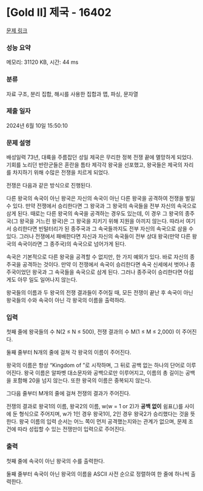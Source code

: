 # [Gold II] 제국 - 16402 

[문제 링크](https://www.acmicpc.net/problem/16402) 

### 성능 요약

메모리: 31120 KB, 시간: 44 ms

### 분류

자료 구조, 분리 집합, 해시를 사용한 집합과 맵, 파싱, 문자열

### 제출 일자

2024년 6월 10일 15:50:10

### 문제 설명

<p>배성일력 73년, 대륙을 주름잡던 성일 제국은 무리한 정복 전쟁 끝에 멸망하게 되었다. 기회를 노리던 반란군들은 혼란을 틈타 제각각 왕국을 선포했고, 왕국들은 제국의 자리를 차지하기 위해 수많은 전쟁을 치르게 되었다.</p>

<p>전쟁은 다음과 같은 방식으로 진행된다.</p>

<p>다른 왕국의 속국이 아닌 왕국은 자신의 속국이 아닌 다른 왕국을 공격하여 전쟁을 벌일 수 있다. 만약 전쟁에서 승리한다면 그 왕국과 그 왕국의 속국들을 전부 자신의 속국으로 삼게 된다. 때로는 다른 왕국의 속국을 공격하는 경우도 있는데, 이 경우 그 왕국의 종주국(그 왕국을 거느린 왕국)은 그 왕국을 지키기 위해 지원을 아끼지 않는다. 따라서 여기서 승리한다면 빈털터리가 된 종주국과 그 속국들까지도 전부 자신의 속국으로 삼을 수 있다. 그러나 전쟁에서 패배한다면 자신과 자신의 속국들이 전부 상대 왕국(만약 다른 왕국의 속국이라면 그 종주국)의 속국으로 넘어가게 된다.</p>

<p>속국은 기본적으로 다른 왕국을 공격할 수 없지만, 한 가지 예외가 있다. 바로 자신의 종주국을 공격하는 것이다. 만약 이 전쟁에서 속국이 승리한다면 속국 신세에서 벗어나 종주국이었던 왕국과 그 속국들을 속국으로 삼게 된다. 그러나 종주국이 승리한다면 아쉽게도 아무 일도 일어나지 않는다.</p>

<p>왕국들의 이름과 두 왕국의 전쟁 결과들이 주어질 때, 모든 전쟁이 끝난 후 속국이 아닌 왕국들의 수와 속국이 아닌 각 왕국의 이름을 출력하라.</p>

### 입력 

 <p>첫째 줄에 왕국들의 수 N(2 ≤ N ≤ 500), 전쟁 결과의 수 M(1 ≤ M ≤ 2,000) 이 주어진다.</p>

<p>둘째 줄부터 N개의 줄에 걸쳐 각 왕국의 이름이 주어진다.</p>

<p>왕국의 이름은 항상 “Kingdom of ”로 시작하며, 그 뒤로 공백 없는 하나의 단어로 이루어진다. 왕국 이름은 알파벳 대소문자와 공백으로만 이루어지고, 이름의 총 길이는 공백을 포함해 20을 넘지 않는다. 또한 왕국의 이름은 중복되지 않는다.</p>

<p>그다음 줄부터 M개의 줄에 걸쳐 전쟁의 결과가 주어진다.</p>

<p>전쟁의 결과로 왕국1의 이름, 왕국2의 이름, w(w = 1 or 2)가 <strong>공백 없이</strong> 쉼표(,)를 사이에 둔 형식으로 주어지며, w가 1인 경우 왕국1이, 2인 경우 왕국2가 승리했다는 것을 뜻한다. 왕국 이름의 입력 순서는 어느 쪽이 먼저 공격했는지와는 관계가 없으며, 문제 조건에 따라 성립할 수 있는 전쟁만이 입력으로 주어진다.</p>

### 출력 

 <p>첫째 줄에 속국이 아닌 왕국의 수를 출력한다.</p>

<p>둘째 줄부터 속국이 아닌 왕국의 이름을 ASCII 사전 순으로 정렬하여 한 줄에 하나씩 출력한다.</p>

